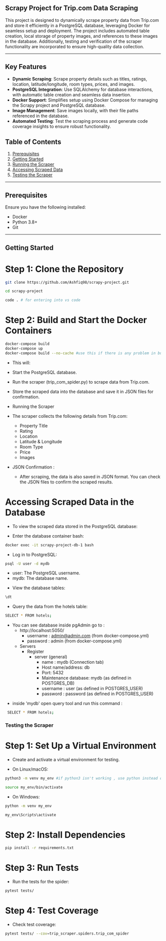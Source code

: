 ## Scrapy Project for Trip.com Data Scraping

This project is designed to dynamically scrape property data from Trip.com and store it efficiently in a PostgreSQL database, leveraging Docker for seamless setup and deployment. The project includes automated table creation, local storage of property images, and references to these images in the database. Additionally, testing and verification of the scraper functionality are incorporated to ensure high-quality data collection.

---
## Key Features

- **Dynamic Scraping**: Scrape property details such as titles, ratings, location, latitude/longitude, room types, prices, and images.
- **PostgreSQL Integration**: Use SQLAlchemy for database interactions, with automatic table creation and seamless data insertion.
- **Docker Support**: Simplifies setup using Docker Compose for managing the Scrapy project and PostgreSQL database.
- **Image Management**: Save images locally, with their file paths referenced in the database.
- **Automated Testing**: Test the scraping process and generate code coverage insights to ensure robust functionality.

## Table of Contents
1. [Prerequisites](#prerequisites)
2. [Getting Started](#getting-started)
3. [Running the Scraper](#running-the-scraper)
4. [Accessing Scraped Data](#accessing-scraped-data)
5. [Testing the Scraper](#testing-the-scraper)

---

## Prerequisites

Ensure you have the following installed:
- Docker
- Python 3.8+
- Git

---

## Getting Started

# Step 1: Clone the Repository
```bash
git clone https://github.com/Ashfiq98/scrapy-project.git
```
```bash
cd scrapy-project
```
```bash
code . # for entering into vs code
```
# Step 2: Build and Start the Docker Containers
```bash
docker-compose build
docker-compose up
docker-compose build --no-cache #use this if there is any problem in building
```
 * This will:

  * Start the PostgreSQL database.
  * Run the scraper (trip_com_spider.py) to scrape data from Trip.com.
  * Store the scraped data into the database and save it in JSON files for confirmation.
  * Running the Scraper
  * The scraper collects the following details from Trip.com:

     - Property Title
     - Rating
     - Location
     - Latitude & Longitude
     - Room Type
     - Price
     - Images
 * JSON Confirmation : 
     - After scraping, the data is also saved in JSON format. You can check the JSON files to confirm the scraped results.

# Accessing Scraped Data in the Database
 
 * To view the scraped data stored in the PostgreSQL database:
  - Enter the database container bash:
```bash
docker exec -it scrapy-project-db-1 bash
```
  - Log in to PostgreSQL:

```bash
psql -U user -d mydb
```
  - user: The PostgreSQL username.
  - mydb: The database name.
 
 * View the database tables:

```bash
\dt
```
 * Query the data from the hotels table:

```bash
SELECT * FROM hotels;
```
* You can see database inside pgAdmin go to :
  - http://localhost:5050/
    - username : admin@admin.com  (from docker-compose.yml)
    - password : admin (from docker-compose.yml)
  - Servers 
    - Register 
      - server
          (general)
        - name : mydb 
         (Connection tab)  
        - Host name/address: db
        - Port: 5432 
        - Maintenance database: mydb (as defined in POSTGRES_DB)
        - username : user (as defined in POSTGRES_USER)
        - password : password (as defined in POSTGRES_USER)
- inside 'mydb' open query tool and run this command :
```bash
 SELECT * FROM hotels;
```   
### Testing the Scraper
 # Step 1: Set Up a Virtual Environment
   - Create and activate a virtual environment for testing.

* On Linux/macOS:
```bash
python3 -m venv my_env #if python3 isn't working , use python instead of python3
```
```bash
source my_env/bin/activate
```
* On Windows:
```bash
python -m venv my_env
```
```bash
my_env\Scripts\activate
```
 # Step 2: Install Dependencies
```bash
pip install -r requirements.txt
```
 # Step 3: Run Tests
  * Run the tests for the spider:
```bash
pytest tests/
```
 # Step 4: Test Coverage
  * Check test coverage:
```bash
pytest tests/ --cov=trip_scraper.spiders.trip_com_spider
```
